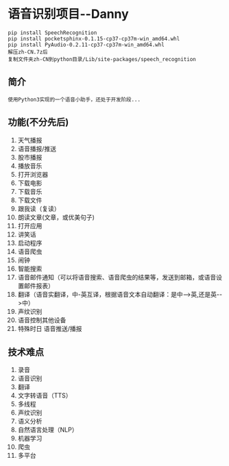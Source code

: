 # 语音识别项目--Danny

```shell
pip install SpeechRecognition
pip install pocketsphinx-0.1.15-cp37-cp37m-win_amd64.whl
pip install PyAudio-0.2.11-cp37-cp37m-win_amd64.whl
解压zh-CN.7z后
复制文件夹zh-CN到python目录/Lib/site-packages/speech_recognition
```
## 简介
    使用Python3实现的一个语音小助手，还处于开发阶段...

## 功能(不分先后)
1. 天气播报
2. 语音播报/推送
3. 股市播报
4. 播放音乐
5. 打开浏览器
6. 下载电影
7. 下载音乐
8. 下载文件
9. 跟我读（复读）
10. 朗读文章(文章，或优美句子)
11. 打开应用
12. 讲笑话
13. 启动程序
14. 语音爬虫
15. 闹钟
16. 智能搜索 
17. 语音邮件通知（可以将语音搜索、语音爬虫的结果等，发送到邮箱，或语音设置邮件报表）
18. 翻译（语音实翻译，中-英互译，根据语音文本自动翻译：是中-->英,还是英-->中）
19. 声纹识别
20. 语音控制其他设备
21. 特殊时日 语音推送/播报

## 技术难点
1. 录音
2. 语音识别
3. 翻译
4. 文字转语音（TTS）
5. 多线程
6. 声纹识别
7. 语义分析
8. 自然语言处理（NLP）
9. 机器学习
10. 爬虫
11. 多平台
